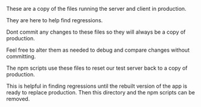 These are a copy of the files running the server and client in production.

They are here to help find regressions.

Dont commit any changes to these files so they will always be a copy of production.

Feel free to alter them as needed to debug and compare changes without committing.

The npm scripts use these files to reset our test server back to a copy of production.

This is helpful in finding regressions until the rebuilt version of the app is ready to replace production. Then this directory and the npm scripts can be removed.

